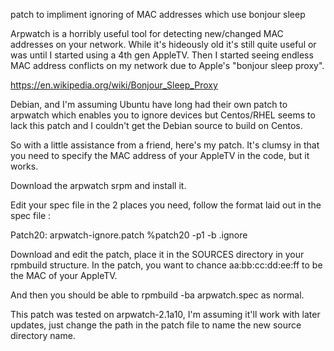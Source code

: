 patch to impliment ignoring of MAC addresses which use bonjour sleep

Arpwatch is a horribly useful tool for detecting new/changed MAC addresses
on your network. While it's hideously old it's still quite useful or was
until I started using a 4th gen AppleTV. Then I started seeing endless MAC
address conflicts on my network due to Apple's "bonjour sleep proxy".

https://en.wikipedia.org/wiki/Bonjour_Sleep_Proxy

Debian, and I'm assuming Ubuntu have long had their own patch to arpwatch which
enables you to ignore devices but Centos/RHEL seems to lack this patch and I
couldn't get the Debian source to build on Centos.

So with a little assistance from a friend, here's my patch. It's clumsy in
that you need to specify the MAC address of your AppleTV in the code, but
it works.

Download the arpwatch srpm and install it. 

Edit your spec file in the 2 places you need, follow the format laid out in 
the spec file :

Patch20: arpwatch-ignore.patch
%patch20 -p1 -b .ignore

Download and edit the patch, place it in the SOURCES directory in your rpmbuild
structure. In the patch, you want to chance aa:bb:cc:dd:ee:ff to be the MAC 
of your AppleTV.

And then you should be able to rpmbuild -ba arpwatch.spec as normal.

This patch was tested on arpwatch-2.1a10, I'm assuming it'll work with later
updates, just change the path in the patch file to name the new source
directory name.


